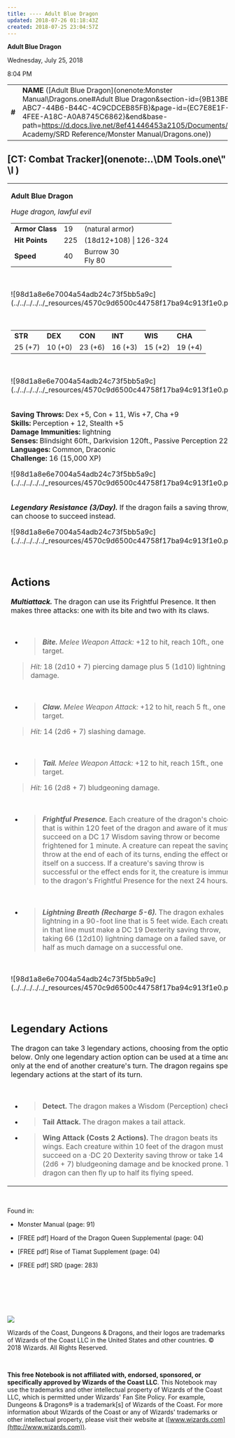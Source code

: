 ```yaml
---
title: ---- Adult Blue Dragon
updated: 2018-07-26 01:18:43Z
created: 2018-07-25 23:04:57Z
---
```


**Adult Blue Dragon**

Wednesday, July 25, 2018

8:04 PM

|        |                                                                                                                                                                                                                                                                                                                    |        |         |         |     |       |          |
|--------|--------------------------------------------------------------------------------------------------------------------------------------------------------------------------------------------------------------------------------------------------------------------------------------------------------------------|--------|---------|---------|-----|-------|----------|
| **\#** | **NAME** ([Adult Blue Dragon](onenote:Monster Manual\\Dragons.one#Adult Blue Dragon&section-id={9B13BEB9-ABC7-44B6-B44C-4C9CDCEB85FB}&page-id={EC7E8E1F-E32D-4FEE-A18C-A0A8745C6862}&end&base-path=https://d.docs.live.net/8ef41446453a2105/Documents/Adventure Academy/SRD Reference/Monster Manual/Dragons.one)) | **19** | **225** | **225** | \-  | Notes | 15000 XP |

## [CT: Combat Tracker](onenote:..\\DM Tools.one\\" \l )

<table><tbody><tr class="odd"><td><p><strong>Adult Blue Dragon</strong></p><p><em>Huge dragon, lawful evil<br />
</em></p><table><tbody><tr class="odd"><td><strong>Armor Class</strong></td><td>19</td><td>(natural armor)</td></tr><tr class="even"><td><strong>Hit Points</strong></td><td>225</td><td>(18d12+108) | 126-324</td></tr><tr class="odd"><td><strong>Speed</strong></td><td>40</td><td>Burrow 30<br />
Fly 80</td></tr></tbody></table><p> </p><p>![98d1a8e6e7004a54adb24c73f5bb5a9c](../../../../../_resources/4570c9d6500c44758f17ba94c913f1e0.png)</p><p> </p><table><tbody><tr class="odd"><td><strong>STR</strong></td><td><strong>DEX</strong></td><td><strong>CON</strong></td><td><strong>INT</strong></td><td><strong>WIS</strong></td><td><strong>CHA</strong></td></tr><tr class="even"><td>25 (+7)</td><td>10 (+0)</td><td>23 (+6)</td><td>16 (+3)</td><td>15 (+2)</td><td>19 (+4)</td></tr></tbody></table><p> </p><p>![98d1a8e6e7004a54adb24c73f5bb5a9c](../../../../../_resources/4570c9d6500c44758f17ba94c913f1e0.png)</p><p><strong><br />
Saving Throws:</strong> Dex +5, Con + 11, Wis +7, Cha +9<br />
<strong>Skills:</strong> Perception + 12, Stealth +5<br />
<strong>Damage Immunities:</strong> lightning<br />
<strong>Senses:</strong> Blindsight 60ft., Darkvision 120ft., Passive Perception 22<br />
<strong>Languages:</strong> Common, Draconic<br />
<strong>Challenge:</strong> 16 (15,000 XP)</p><p>![98d1a8e6e7004a54adb24c73f5bb5a9c](../../../../../_resources/4570c9d6500c44758f17ba94c913f1e0.png)</p><p><em><strong><br />
Legendary Resistance (3/Day).</strong></em> If the dragon fails a saving throw, it can choose to succeed instead.</p><p>![98d1a8e6e7004a54adb24c73f5bb5a9c](../../../../../_resources/4570c9d6500c44758f17ba94c913f1e0.png)</p><p> </p><h2 id="actions"><strong>Actions</strong></h2><p><em><strong>Multiattack.</strong></em> The dragon can use its Frightful Presence. It then makes three attacks: one with its bite and two with its claws.</p><p> </p><ul><li><blockquote><p><em><strong>Bite.</strong> Melee Weapon Attack:</em> +12 to hit, reach 10ft., one target.</p></blockquote></li></ul><blockquote><p><em>Hit:</em> 18 (2d10 + 7) piercing damage plus 5 (1d10) lightning damage.</p></blockquote><p> </p><ul><li><blockquote><p><em><strong>Claw.</strong> Melee Weapon Attack:</em> +12 to hit, reach 5 ft., one target.</p></blockquote></li></ul><blockquote><p><em>Hit:</em> 14 (2d6 + 7) slashing damage.</p></blockquote><p> </p><ul><li><blockquote><p><em><strong>Tail.</strong> Melee Weapon Attack:</em> +12 to hit, reach 15ft., one target.</p></blockquote></li></ul><blockquote><p><em>Hit:</em> 16 (2d8 + 7) bludgeoning damage.</p></blockquote><p> </p><ul><li><blockquote><p><em><strong>Frightful Presence.</strong></em> Each creature of the dragon's choice that is within 120 feet of the dragon and aware of it must succeed on a DC 17 Wisdom saving throw or become frightened for 1 minute. A creature can repeat the saving throw at the end of each of its turns, ending the effect on itself on a success. If a creature's saving throw is successful or the effect ends for it, the creature is immune to the dragon's Frightful Presence for the next 24 hours.</p></blockquote></li></ul><p> </p><ul><li><blockquote><p><em><strong>Lightning Breath (Recharge 5-6).</strong></em> The dragon exhales lightning in a 90-foot line that is 5 feet wide. Each creature in that line must make a DC 19 Dexterity saving throw, taking 66 (12d10) lightning damage on a failed save, or half as much damage on a successful one.</p></blockquote></li></ul><p> </p><p>![98d1a8e6e7004a54adb24c73f5bb5a9c](../../../../../_resources/4570c9d6500c44758f17ba94c913f1e0.png)</p><p> </p><h2 id="legendary-actions"><strong>Legendary Actions</strong></h2><p>The dragon can take 3 legendary actions, choosing from the options below. Only one legendary action option can be used at a time and only at the end of another creature's turn. The dragon regains spent legendary actions at the start of its turn.</p><p> </p><ul><li><blockquote><p><strong>Detect.</strong> The dragon makes a Wisdom (Perception) check.</p></blockquote></li><li><blockquote><p><strong>Tail Attack.</strong> The dragon makes a tail attack.</p></blockquote></li><li><blockquote><p><strong>Wing Attack (Costs 2 Actions).</strong> The dragon beats its wings. Each creature within 10 feet of the dragon must succeed on a ·DC 20 Dexterity saving throw or take 14 (2d6 + 7) bludgeoning damage and be knocked prone. The dragon can then fly up to half its flying speed.</p></blockquote></li></ul></td></tr></tbody></table>

 

Found in:

-   Monster Manual (page: 91)

-   \[FREE pdf\] Hoard of the Dragon Queen Supplemental (page: 04)

-   \[FREE pdf\] Rise of Tiamat Supplement (page: 04)

-   \[FREE pdf\] SRD (page: 283)

 

 

 

![](tmp\media\image2.png)

Wizards of the Coast, Dungeons & Dragons, and their logos are trademarks of Wizards of the Coast LLC in the United States and other countries. © 2018 Wizards. All Rights Reserved.

 

**This free Notebook is not affiliated with, endorsed, sponsored, or specifically approved by Wizards of the Coast LLC**. This Notebook may use the trademarks and other intellectual property of Wizards of the Coast LLC, which is permitted under Wizards' Fan Site Policy. For example, Dungeons & Dragons® is a trademark\[s\] of Wizards of the Coast. For more information about Wizards of the Coast or any of Wizards' trademarks or other intellectual property, please visit their website at ([www.wizards.com](http://www.wizards.com)).
